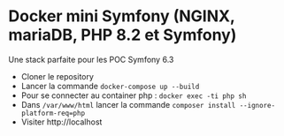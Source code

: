 Docker mini Symfony (NGINX, mariaDB, PHP 8.2 et Symfony)
========

Une stack parfaite pour les POC Symfony 6.3

+ Cloner le repository
+ Lancer la commande `docker-compose up --build`
+ Pour se connecter au container php : `docker exec -ti php sh`
+ Dans `/var/www/html` lancer la commande `composer install --ignore-platform-req=php`
+ Visiter http://localhost
